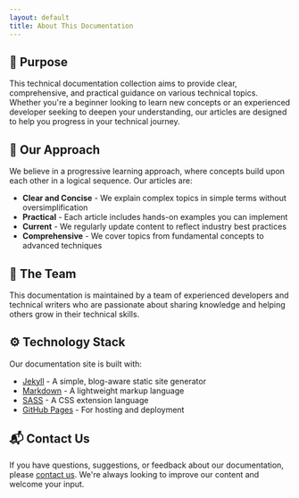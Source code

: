 ```yaml
---
layout: default
title: About This Documentation
---
```


<article class="post-content">  

  <h2 id="purpose">🎯 Purpose</h2>

  <p>This technical documentation collection aims to provide clear, comprehensive, and practical guidance on various technical topics. Whether you're a beginner looking to learn new concepts or an experienced developer seeking to deepen your understanding, our articles are designed to help you progress in your technical journey.</p>

  <h2 id="our-approach">🧭 Our Approach</h2>

  <p>We believe in a progressive learning approach, where concepts build upon each other in a logical sequence. Our articles are:</p>

  <ul>
    <li><strong>Clear and Concise</strong> - We explain complex topics in simple terms without oversimplification</li>
    <li><strong>Practical</strong> - Each article includes hands-on examples you can implement</li>
    <li><strong>Current</strong> - We regularly update content to reflect industry best practices</li>
    <li><strong>Comprehensive</strong> - We cover topics from fundamental concepts to advanced techniques</li>
  </ul>

  <h2 id="the-team">👥 The Team</h2>

  <p>This documentation is maintained by a team of experienced developers and technical writers who are passionate about sharing knowledge and helping others grow in their technical skills.</p>

  <h2 id="technology-stack">⚙️ Technology Stack</h2>

  <p>Our documentation site is built with:</p>

  <ul>
    <li><a href="https://jekyllrb.com/">Jekyll</a> - A simple, blog-aware static site generator</li>
    <li><a href="https://daringfireball.net/projects/markdown/">Markdown</a> - A lightweight markup language</li>
    <li><a href="https://sass-lang.com/">SASS</a> - A CSS extension language</li>
    <li><a href="https://pages.github.com/">GitHub Pages</a> - For hosting and deployment</li>
  </ul>

  <h2 id="contact-us">📬 Contact Us</h2>

  <p>If you have questions, suggestions, or feedback about our documentation, please <a href="{{ site.baseurl }}/contact">contact us</a>. We're always looking to improve our content and welcome your input.</p>
</article>